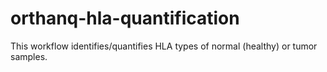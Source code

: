 # orthanq-hla-quantification

This workflow identifies/quantifies HLA types of normal (healthy) or tumor samples.